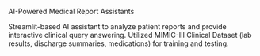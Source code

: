 AI-Powered Medical Report Assistants

Streamlit-based AI assistant to analyze patient reports and provide interactive clinical query answering. Utilized MIMIC-III Clinical Dataset (lab results, discharge summaries, medications) for training and testing.

